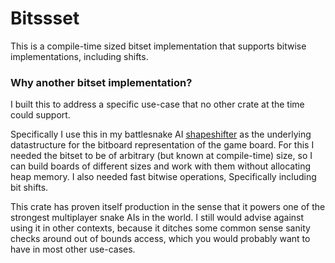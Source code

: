 # Bitssset
This is a compile-time sized bitset implementation that supports bitwise implementations, including shifts.

### Why another bitset implementation?
I built this to address a specific use-case that no other crate at the time could support.

Specifically I use this in my battlesnake AI [shapeshifter](https://github.com/JonathanArns/shapeshifter)
as the underlying datastructure for the bitboard representation of the game board.
For this I needed the bitset to be of arbitrary (but known at compile-time) size, so I can build
boards of different sizes and work with them without allocating heap memory. I also needed fast
bitwise operations, Specifically including bit shifts.

This crate has proven itself production in the sense that it powers one of the strongest multiplayer snake AIs
in the world. I still would advise against using it in other contexts, because it ditches some common
sense sanity checks around out of bounds access, which you would probably want to have in most other use-cases.
